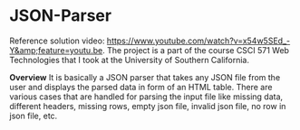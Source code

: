 # JSON-Parser
Reference solution video: https://www.youtube.com/watch?v=x54w5SEd_-Y&amp;feature=youtu.be. The project is a part of the course CSCI 571 Web Technologies that I took at the University of Southern California.

**Overview**
It is basically a JSON parser that takes any JSON file from the user and displays the parsed data in form of an HTML table. There are various cases that are handled for parsing the input file like missing data, different headers, missing rows, empty json file, invalid json file, no row in json file, etc.
